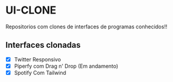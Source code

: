 # UI-CLONE

Repositorios com clones de interfaces de programas conhecidos!!

## Interfaces clonadas
- [x] Twitter Responsivo
- [x] Piperfy com Drag n' Drop (Em andamento)
- [x] Spotify Com Tailwind
